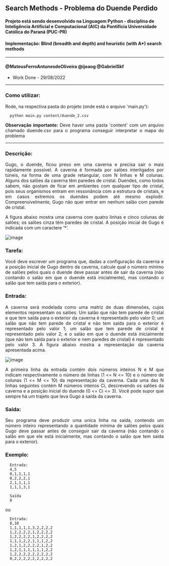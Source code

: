 ## Search Methods - Problema do Duende Perdido

#### Projeto está sendo desenvolvido na Linguagem Python - disciplina de Inteligência Artificial e Computacional (AIC) da Pontifícia Universidade Católica do Paraná (PUC-PR)

#### Implementação: Blind (breadth and depth) and heuristic (with A*) search methods
----------------------
#### @MateusFerroAntunesdeOliveira @ijoaog @GabrielSkf
* Work Done - 29/08/2022

----------------------
### Como utilizar:
Rode, na respectiva pasta do projeto (onde está o arquivo 'main.py'):

```
  python main.py content/duende_2.csv
```

<p align="justify">
<b> Observação importante:</b> Deve haver uma pasta 'content' com um arquivo chamado duende.csv para o programa conseguir interpretar o mapa do problema
</p>

----------------------
### Descrição:

<p align="justify">
  Gugo, o duende, ficou preso em uma caverna e precisa sair o mais rapidamente possível. A caverna é formada por salões interligados por túneis, na forma de uma grade retangular, com N linhas e M colunas. Alguns dos salões da caverna têm paredes de cristal. Duendes, como todos sabem, não gostam de ficar em ambientes com qualquer tipo de cristal, pois seus organismos entram em ressonância com a estrutura de cristais, e em casos extremos os duendes podem até mesmo explodir. Compreensivelmente, Gugo não quer entrar em nenhum salão com parede de cristal.
</p>

<p align="justify">
  A figura abaixo mostra uma caverna com quatro linhas e cinco colunas de salões; os salões cinza têm paredes de cristal. A posição inicial de Gugo é indicada com um caractere ‘*’.
</p>

![image](https://user-images.githubusercontent.com/53230135/186498760-8ef34947-6da0-46cb-9077-21b8a4a94959.png)

<h3> Tarefa: </h3>
<p align="justify">
  Você deve escrever um programa que, dadas a configuração da caverna e a posição inicial de Gugo dentro da caverna, calcule qual o número mínimo de salões pelos quais o duende deve passar antes de sair da caverna (não contando o salão em que o duende está inicialmente), mas contando o salão que tem saída para o exterior).
</p>

<h3> Entrada: </h3>
<p align="justify">
  A caverna será modelada como uma matriz de duas dimensões, cujos elementos representam os salões. Um salão que não tem parede de cristal e que tem saída para o exterior da caverna é representado pelo valor 0; um salão que não tem parede de cristal e não tem saída para o exterior é representado pelo valor 1; um salão que tem parede de cristal é representado pelo valor 2; e o salão em que o duende está inicialmente (que não tem saída para o exterior e nem paredes de cristal) é representado pelo valor 3. A figura abaixo mostra a representação da caverna apresentada acima.
</p>

![image](https://user-images.githubusercontent.com/53230135/186499936-b79b3946-b965-45bd-8552-45f684fd70c2.png)

<p align="justify">
  A primeira linha da entrada contém dois números inteiros N e M que indicam respectivamente o número de linhas (1 <= N <= 10) e o número de colunas (1 <= M <= 10) da representação da caverna. Cada uma das N linhas seguintes contém M números inteiros Ci, descrevendo os salões da caverna e a posição inicial do duende (0 <= Ci <= 3). Você pode supor que sempre há um trajeto que leva Gugo à saída da caverna.
</p>

<h3> Saída: </h3>
<p align="justify">
  Seu programa deve produzir uma unica linha na saída, contendo um número inteiro representando a quantidade mínima de salões pelos quais Gugo deve passar antes de conseguir sair da caverna (não contando o salão em que ele está inicialmente, mas contando o salão que tem saída para o exterior).
</p>


<h3> Exemplo: </h3>

```
  Entrada:
  4,5
  0,1,1,1,1
  0,2,2,2,1
  2,1,1,1,1
  1,1,1,3,1
  
  Saída
  8
```
ou

```
  Entrada:
  8,10
  1,1,1,1,1,3,2,2,2,2
  1,2,2,2,2,1,2,2,2,2
  1,2,2,2,2,1,2,2,2,2
  1,1,1,2,2,1,1,1,2,2
  1,2,1,2,2,2,2,1,2,2
  1,2,1,1,1,1,1,1,2,2
  1,2,2,2,2,2,2,2,2,2
  0,2,2,2,2,2,2,2,2,2
```

